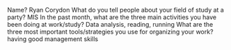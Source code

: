 Name? Ryan Corydon
What do you tell people about your field of study at a party? MIS
In the past month, what are the three main activities you have been doing at work/study? Data analysis, reading, running
What are the three most important tools/strategies you use for organizing your work? having good management skills
